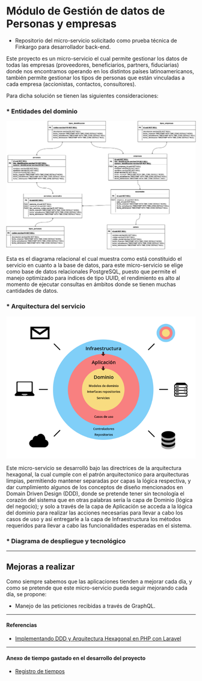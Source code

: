# Módulo de Gestión de datos de Personas y empresas 
* Repositorio del micro-servicio solicitado como prueba técnica de Finkargo para desarrollador back-end. 

Este proyecto es un micro-servicio el cual permite gestionar los datos de todas las empresas (proveedores, beneficiarios, partners, fiduciarias) donde nos encontramos operando en los distintos países latinoamericanos, también permite gestionar los tipos de personas que están vinculadas a cada empresa (accionistas, contactos, consultores).

Para dicha solución se tienen las siguientes consideraciones:
### * Entidades del dominio
![Diagrama relacional o diagrama de entidades de dominio](img/diagrama_relacional-drawio.png)

Esta es el diagrama relacional el cual muestra como está constituido el servicio en cuanto a la base de datos, para este micro-servicio se elige como base de datos relacionales PostgreSQL, puesto que permite el manejo optimizado para índices de tipo UUID, el rendimiento es alto al momento de ejecutar consultas en ámbitos donde se tienen muchas cantidades de datos.


### * Arquitectura del servicio
![Arquitectura hexagonal](img/arquitectura_hexagonal.png)

Este micro-servicio se desarrolló bajo las directrices de la arquitectura hexagonal, la cual cumple con el patrón arquitectonico para arquitecturas limpias, permitiendo mantener separadas por capas la lógica respectiva, y dar cumplimiento algunos de los conceptos de diseño mencionados en Domain Driven Design (DDD), donde se pretende tener sin tecnología el corazón del sistema que en otras palabras sería la capa de Dominio (lógica del negocio); y solo a través de la capa de Aplicación se acceda a la lógica del dominio para realizar las acciones necesarias para llevar a cabo los casos de uso y así entregarle a la capa de Infraestructura los métodos requeridos para llevar a cabo las funcionalidades esperadas en el sistema.


### * Diagrama de despliegue y tecnológico


---
## Mejoras a realizar
Como siempre sabemos que las aplicaciones tienden a mejorar cada día, y como se pretende que este micro-servicio pueda seguir mejorando cada día, se propone:
* Manejo de las peticiones recibidas a través de GraphQL.

---
#### Referencias
* [Implementando DDD y Arquitectura Hexagonal en PHP con Laravel](https://fabio-schettino.medium.com/implementando-ddd-y-arquitectura-hexagonal-en-php-con-laravel-bc2d737b8460)

---
#### Anexo de tiempo gastado en el desarrollo del proyecto
* [Registro de tiempos](https://docs.google.com/spreadsheets/d/1j5ERlkMYtfqDWUrci7H8qtxVEm1GzCumvFCnAJa1fbc)
